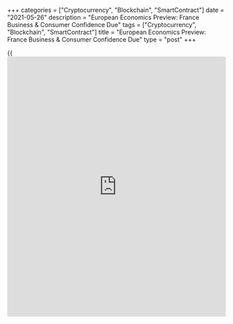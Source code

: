 +++
categories = ["Cryptocurrency", "Blockchain", "SmartContract"]
date = "2021-05-26"
description = "European Economics Preview: France Business & Consumer Confidence Due"
tags = ["Cryptocurrency", "Blockchain", "SmartContract"]
title = "European Economics Preview: France Business & Consumer Confidence Due"
type = "post"
+++

{{<iframe id="large-banner" src="https://www.bounty.group/#slide=25.0" width="100%" height="600" scrolling="no" style="border: 0px solid rgb(216, 221, 230); border-radius: 3px;">}}

Business and consumer confidence survey results are due from France on
Wednesday, headlining a light day for the European economic [news](https://www.letsplayfx.com/blog/forex-news-website/).

At 2.45 am ET, France Insee is scheduled to issue [business][1] and
consumer confidence survey results for May. The business confidence
index is forecast to rise to 106 in May from 104 in April. Likewise, the
consumer sentiment indicator is seen rising to 97 from 94 in the prior
month.

At 3.30 am ET, Statistics Sweden publishes unemployment data for April.
The unemployment rate was 10 percent in March.

At 4.00 am ET, unemployment data is due from Poland. Economists forecast
the jobless rate to fall to 6.3 percent in April from 6.4 percent in
March.

For comments and feedback [contact](https://www.playgroundfx.com/contact/): editorial@rtt[news](https://www.letsplayfx.com/blog/forex-news-website/).com

[Economic News][2]

 **What parts of the world are seeing the best (and worst) economic
performances lately? Click[here][3] to check out our [Econ Scorecard][3]
and find out! See up-to-the-moment [ranking](https://www.playgroundfx.com/blog/crypto-exchange-ranking/)s for the best and worst
performers in [GDP][4], [unemployment rate][5], [inflation][3] and much
more.**

   1. www.rtt[news](https://www.letsplayfx.com/blog/forex-news-website/).com/Content/Business.aspx
   2. www.rtt[news](https://www.letsplayfx.com/blog/forex-news-website/).com/Content/EconomicNews.aspx
   3. www.rtt[news](https://www.letsplayfx.com/blog/forex-news-website/).com/economic-scorecard/world-rank/CPI/highest-performance.aspx
   4. www.rtt[news](https://www.letsplayfx.com/blog/forex-news-website/).com/economic-scorecard/world-rank/GDP/highest-performance.aspx
   5. www.rtt[news](https://www.letsplayfx.com/blog/forex-news-website/).com/economic-scorecard/world-rank/unemployment-rate/lowest-performance.aspx